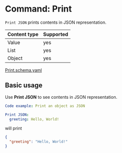 # Command: Print

`Print JSON` prints contents in JSON representation.

| Content type | Supported |
|--------------|-----------|
| Value        | yes       |
| List         | yes       |
| Object       | yes       |

[Print.schema.yaml](schema/Print.schema.yaml)

## Basic usage

Use **Print JSON** to see contents in JSON representation.

```yaml instacli
Code example: Print an object as JSON

Print JSON:
  greeting: Hello, World!
```

will print

```json
{
  "greeting": "Hello, World!"
}
```
